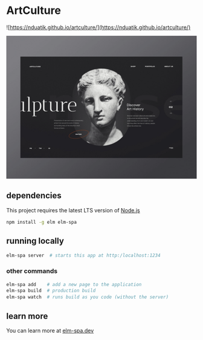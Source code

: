# ArtCulture
![https://nduatik.github.io/artculture/](https://nduatik.github.io/artculture/)


![Screenshot](./reference.webp)

## dependencies

This project requires the latest LTS version of [Node.js](https://nodejs.org/)

```bash
npm install -g elm elm-spa
```

## running locally

```bash
elm-spa server  # starts this app at http:/localhost:1234
```

### other commands

```bash
elm-spa add    # add a new page to the application
elm-spa build  # production build
elm-spa watch  # runs build as you code (without the server)
```

## learn more

You can learn more at [elm-spa.dev](https://elm-spa.dev)
